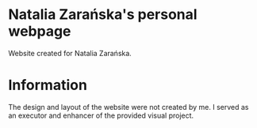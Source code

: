 # Natalia Zarańska's personal webpage
Website created for Natalia Zarańska. 
# Information
The design and layout of the website were not created by me. I served as an executor and enhancer of the provided visual project.
